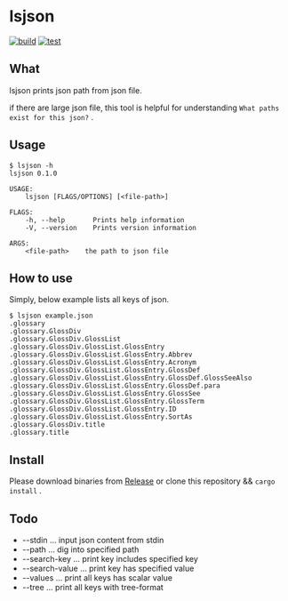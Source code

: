 # lsjson

[![build](https://github.com/tukeJonny/lsjson/actions/workflows/release.yml/badge.svg)](https://github.com/tukeJonny/lsjson/actions/workflows/release.yml)
[![test](https://github.com/tukeJonny/lsjson/actions/workflows/test.yml/badge.svg)](https://github.com/tukeJonny/lsjson/actions/workflows/test.yml)

## What

lsjson prints json path from json file.

if there are large json file, this tool is helpful for understanding `What paths exist for this json?` .

## Usage

```
$ lsjson -h
lsjson 0.1.0

USAGE:
    lsjson [FLAGS/OPTIONS] [<file-path>]

FLAGS:
    -h, --help       Prints help information
    -V, --version    Prints version information

ARGS:
    <file-path>    the path to json file
```

## How to use

Simply, below example lists all keys of json.

```
$ lsjson example.json
.glossary
.glossary.GlossDiv
.glossary.GlossDiv.GlossList
.glossary.GlossDiv.GlossList.GlossEntry
.glossary.GlossDiv.GlossList.GlossEntry.Abbrev
.glossary.GlossDiv.GlossList.GlossEntry.Acronym
.glossary.GlossDiv.GlossList.GlossEntry.GlossDef
.glossary.GlossDiv.GlossList.GlossEntry.GlossDef.GlossSeeAlso
.glossary.GlossDiv.GlossList.GlossEntry.GlossDef.para
.glossary.GlossDiv.GlossList.GlossEntry.GlossSee
.glossary.GlossDiv.GlossList.GlossEntry.GlossTerm
.glossary.GlossDiv.GlossList.GlossEntry.ID
.glossary.GlossDiv.GlossList.GlossEntry.SortAs
.glossary.GlossDiv.title
.glossary.title
```

## Install

Please download binaries from [Release](https://github.com/tukeJonny/lsjson/releases) or clone this repository && `cargo install` .


## Todo

* --stdin ... input json content from stdin
* --path ... dig into specified path
* --search-key ... print key includes specified key
* --search-value ... print key has specified value
* --values ... print all keys has scalar value
* --tree ... print all keys with tree-format
